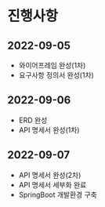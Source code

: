# 진행사항
## 2022-09-05
- 와이어프레임 완성(1차)
- 요구사항 정의서 완성(1차)
## 2022-09-06
- ERD 완성
- API 명세서 완성(1차)
## 2022-09-07
- API 명세서 완성(2차)
- API 명세서 세부화 완료
- SpringBoot 개발환경 구축
